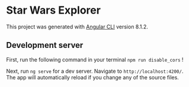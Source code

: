 # Star Wars Explorer

This project was generated with [Angular CLI](https://github.com/angular/angular-cli) version 8.1.2.

## Development server

First, run the following command in your terminal `npm run disable_cors` !

Next, run `ng serve` for a dev server. Navigate to `http://localhost:4200/`. The app will automatically reload if you change any of the source files.

